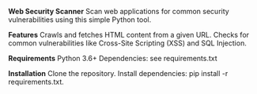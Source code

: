 **Web Security Scanner**
Scan web applications for common security vulnerabilities using this simple Python tool.

**Features**
Crawls and fetches HTML content from a given URL.
Checks for common vulnerabilities like Cross-Site Scripting (XSS) and SQL Injection.

**Requirements**
Python 3.6+
Dependencies: see requirements.txt

**Installation**
Clone the repository.
Install dependencies: pip install -r requirements.txt.
